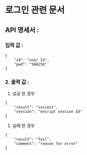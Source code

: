 # 로그인 관련 문서

## API 명세서 :
### 입력 값 :
```
{
    "id": "user Id",
    "pwd": "SHA256"
}
```
### 2. 출력 값 :
   1. 성공 한 경우
```
{
    "result": "success",
    "session": "encript session Id"
}
```
   1. 실패 한 경우

```
{
    "result": "fail",
    "comment": "reason for error"
}
```